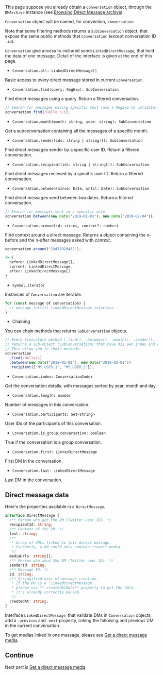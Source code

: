 This page suppose you already obtain a `Conversation` object, through the `DMArchive` instance (see [Browsing Direct Message archive](https://github.com/alkihis/twitter-archive-reader/wiki/Browsing-Direct-Message-archive-(conversations))).

`Conversation` object will be named, for convention, `conversation`.

Note that some filtering methods returns a `SubConversation` object, that expose the same public methods that `Conversation` (except conversation ID `.id`).

`Conversation` give access to included some `LinkedDirectMessage`, that hold the data of one message.
Detail of the interface is given at the end of this page.

- `Conversation.all: LinkedDirectMessage[]`

Basic access to every direct message stored in current `Conversation`.

- `Conversation.find(query: RegExp): SubConversation`

Find direct messages using a query. Return a filtered conversation.

```ts
// Search for messages having specific text (use a RegExp to validate)
conversation.find(/Hello !/i);
```

- `Conversation.month(month: string, year: string): SubConversation`

Get a subconversation containing all the messages of a specific month.

- `Conversation.sender(ids: string | string[]): SubConversation`

Find direct messages sender by a specific user ID. Return a filtered conversation.

- `Conversation.recipient(ids: string | string[]): SubConversation`

Find direct messages recieved by a specific user ID. Return a filtered conversation.

- `Conversation.between(since: Date, until: Date): SubConversation`

Find direct messages send between two dates. Return a filtered conversation.

```ts
// Search for messages sent in a specific date
conversation.between(new Date("2019-01-01"), new Date("2019-02-04"));
```

- `Conversation.around(id: string, context?: number)`

Find context around a direct message. Returns a object containing the n-before and the n-after messages asked with *context*.

```ts
conversation.around("19472928432");

=> {
  before: LinkedDirectMessage[],
  current: LinkedDirectMessage,
  after: LinkedDirectMessage[]
}
```

- `Symbol.iterator`

Instances of `Conversation` are iterable.

```ts
for (const message of conversation) {
  // message fulfill LinkedDirectMessage interface
}
```

- Chaining

You can chain methods that returns `SubConversation` objects.

```ts
// Every truncature method [.find(), .between(), .month(), .sender(), .recipient()]
// returns a sub-object (SubConversation) that have his own index and own methods.
// This allow you to chain methods:
conversation
  .find(/Hello/i)
  .between(new Date("2019-01-01"), new Date("2019-02-01"))
  .recipient(["MY_USER_1", "MY_USER_2"]);
```

- `Conversation.index: ConversationIndex`

Get the conversation details, with messages sorted by year, month and day.

- `Conversation.length: number`

Number of messages in this conversation.

- `Conversation.participants: Set<string>`

User IDs of the participants of this conversation.

- `Conversation.is_group_conversation: boolean`

True if the conversation is a group conversation.

- `Conversation.first: LinkedDirectMessage`

First DM in the conversation.

- `Conversation.last: LinkedDirectMessage`

Last DM in the conversation.


## Direct message data

Here's the properties available in a `DirectMessage`.
```ts
interface DirectMessage {
  /** Person who get the DM (Twitter user ID). */
  recipientId: string;
  /** Content of the DM. */
  text: string;
  /** 
   * Array of URLs linked to this direct message. 
   * Currently, a DM could only contain **one** media. 
   */
  mediaUrls: string[];
  /** Person who send the DM (Twitter user ID). */
  senderId: string;
  /** Message ID. */
  id: string;
  /** Stringified date of message creation. 
   * If the DM is a `LinkedDirectMessage`, 
   * please use **.createdAtDate** property to get the date,
   * it's already correctly parsed. 
   */
  createdAt: string;
}
```

Interface `LinkedDirectMessage`, that validate DMs in `Conversation` objects, add a `.previous` and `.next` property, linking the following and previous DM in the current conversation.

To get medias linked in one message, please see [Get a direct message media](https://github.com/alkihis/twitter-archive-reader/wiki/Get-a-direct-message-media).

## Continue

Next part is [Get a direct message media](https://github.com/alkihis/twitter-archive-reader/wiki/Get-a-direct-message-media)


